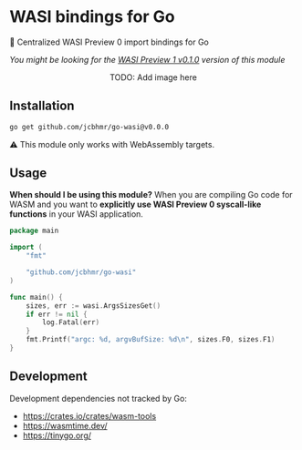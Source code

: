 # WASI bindings for Go

🧪 Centralized WASI Preview 0 import bindings for Go

_You might be looking for the [WASI Preview 1 v0.1.0](https://github.com/jcbhmr/go-wasi/tree/v0.1.0) version of this module_

<p align=center>
    TODO: Add image here
</p>

## Installation

```sh
go get github.com/jcbhmr/go-wasi@v0.0.0
```

⚠️ This module only works with WebAssembly targets.

## Usage

**When should I be using this module?** When you are compiling Go code for WASM and you want to **explicitly use WASI Preview 0 syscall-like functions** in your WASI application.

```go
package main

import (
    "fmt"

    "github.com/jcbhmr/go-wasi"
)

func main() {
    sizes, err := wasi.ArgsSizesGet()
    if err != nil {
        log.Fatal(err)
    }
    fmt.Printf("argc: %d, argvBufSize: %d\n", sizes.F0, sizes.F1)
}
```

## Development

Development dependencies not tracked by Go:

- https://crates.io/crates/wasm-tools
- https://wasmtime.dev/
- https://tinygo.org/
